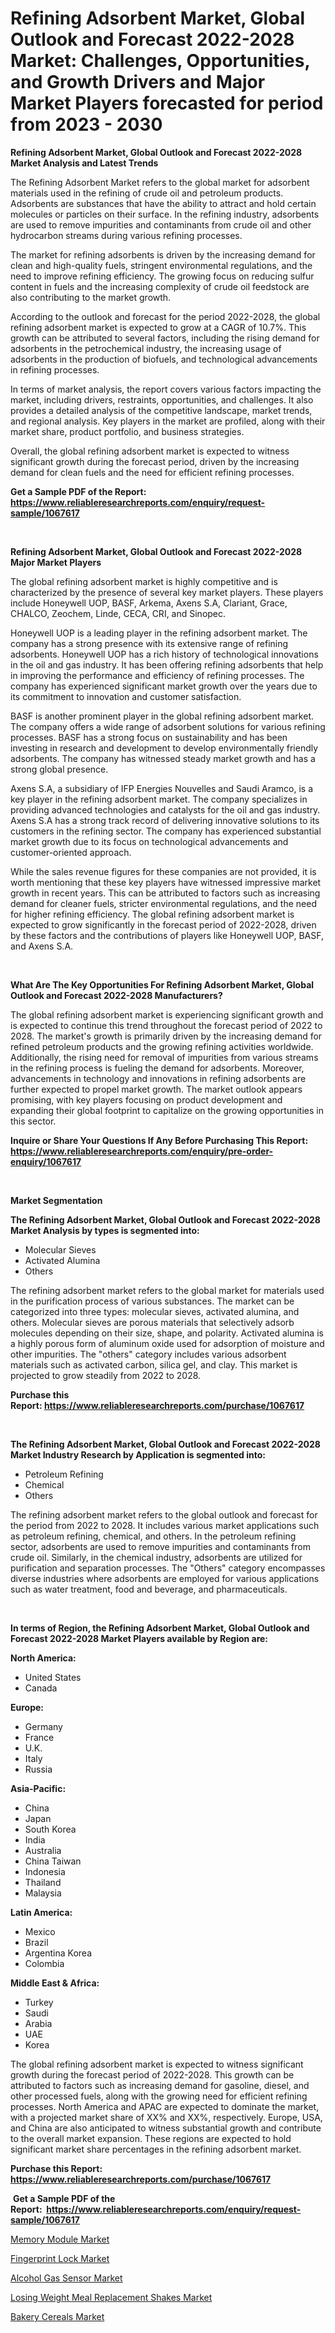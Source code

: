 <p><h1>Refining Adsorbent Market, Global Outlook and Forecast 2022-2028 Market: Challenges, Opportunities, and Growth Drivers and Major Market Players forecasted for period from 2023 - 2030</h1></p><p><strong>Refining Adsorbent Market, Global Outlook and Forecast 2022-2028 Market Analysis and Latest Trends</strong></p>
<p><p>The Refining Adsorbent Market refers to the global market for adsorbent materials used in the refining of crude oil and petroleum products. Adsorbents are substances that have the ability to attract and hold certain molecules or particles on their surface. In the refining industry, adsorbents are used to remove impurities and contaminants from crude oil and other hydrocarbon streams during various refining processes.</p><p>The market for refining adsorbents is driven by the increasing demand for clean and high-quality fuels, stringent environmental regulations, and the need to improve refining efficiency. The growing focus on reducing sulfur content in fuels and the increasing complexity of crude oil feedstock are also contributing to the market growth.</p><p>According to the outlook and forecast for the period 2022-2028, the global refining adsorbent market is expected to grow at a CAGR of 10.7%. This growth can be attributed to several factors, including the rising demand for adsorbents in the petrochemical industry, the increasing usage of adsorbents in the production of biofuels, and technological advancements in refining processes.</p><p>In terms of market analysis, the report covers various factors impacting the market, including drivers, restraints, opportunities, and challenges. It also provides a detailed analysis of the competitive landscape, market trends, and regional analysis. Key players in the market are profiled, along with their market share, product portfolio, and business strategies.</p><p>Overall, the global refining adsorbent market is expected to witness significant growth during the forecast period, driven by the increasing demand for clean fuels and the need for efficient refining processes.</p></p>
<p><strong>Get a Sample PDF of the Report:&nbsp; <a href="https://www.reliableresearchreports.com/enquiry/request-sample/1067617">https://www.reliableresearchreports.com/enquiry/request-sample/1067617</a></strong></p>
<p>&nbsp;</p>
<p><strong>Refining Adsorbent Market, Global Outlook and Forecast 2022-2028 Major Market Players</strong></p>
<p><p>The global refining adsorbent market is highly competitive and is characterized by the presence of several key market players. These players include Honeywell UOP, BASF, Arkema, Axens S.A, Clariant, Grace, CHALCO, Zeochem, Linde, CECA, CRI, and Sinopec. </p><p>Honeywell UOP is a leading player in the refining adsorbent market. The company has a strong presence with its extensive range of refining adsorbents. Honeywell UOP has a rich history of technological innovations in the oil and gas industry. It has been offering refining adsorbents that help in improving the performance and efficiency of refining processes. The company has experienced significant market growth over the years due to its commitment to innovation and customer satisfaction.</p><p>BASF is another prominent player in the global refining adsorbent market. The company offers a wide range of adsorbent solutions for various refining processes. BASF has a strong focus on sustainability and has been investing in research and development to develop environmentally friendly adsorbents. The company has witnessed steady market growth and has a strong global presence.</p><p>Axens S.A, a subsidiary of IFP Energies Nouvelles and Saudi Aramco, is a key player in the refining adsorbent market. The company specializes in providing advanced technologies and catalysts for the oil and gas industry. Axens S.A has a strong track record of delivering innovative solutions to its customers in the refining sector. The company has experienced substantial market growth due to its focus on technological advancements and customer-oriented approach.</p><p>While the sales revenue figures for these companies are not provided, it is worth mentioning that these key players have witnessed impressive market growth in recent years. This can be attributed to factors such as increasing demand for cleaner fuels, stricter environmental regulations, and the need for higher refining efficiency. The global refining adsorbent market is expected to grow significantly in the forecast period of 2022-2028, driven by these factors and the contributions of players like Honeywell UOP, BASF, and Axens S.A.</p></p>
<p>&nbsp;</p>
<p><strong>What Are The Key Opportunities For Refining Adsorbent Market, Global Outlook and Forecast 2022-2028 Manufacturers?</strong></p>
<p><p>The global refining adsorbent market is experiencing significant growth and is expected to continue this trend throughout the forecast period of 2022 to 2028. The market's growth is primarily driven by the increasing demand for refined petroleum products and the growing refining activities worldwide. Additionally, the rising need for removal of impurities from various streams in the refining process is fueling the demand for adsorbents. Moreover, advancements in technology and innovations in refining adsorbents are further expected to propel market growth. The market outlook appears promising, with key players focusing on product development and expanding their global footprint to capitalize on the growing opportunities in this sector.</p></p>
<p><strong>Inquire or Share Your Questions If Any Before Purchasing This Report: <a href="https://www.reliableresearchreports.com/enquiry/pre-order-enquiry/1067617">https://www.reliableresearchreports.com/enquiry/pre-order-enquiry/1067617</a></strong></p>
<p>&nbsp;</p>
<p><strong>Market Segmentation</strong></p>
<p><strong>The Refining Adsorbent Market, Global Outlook and Forecast 2022-2028 Market Analysis by types is segmented into:</strong></p>
<p><ul><li>Molecular Sieves</li><li>Activated Alumina</li><li>Others</li></ul></p>
<p><p>The refining adsorbent market refers to the global market for materials used in the purification process of various substances. The market can be categorized into three types: molecular sieves, activated alumina, and others. Molecular sieves are porous materials that selectively adsorb molecules depending on their size, shape, and polarity. Activated alumina is a highly porous form of aluminum oxide used for adsorption of moisture and other impurities. The "others" category includes various adsorbent materials such as activated carbon, silica gel, and clay. This market is projected to grow steadily from 2022 to 2028.</p></p>
<p><strong>Purchase this Report:&nbsp;<a href="https://www.reliableresearchreports.com/purchase/1067617">https://www.reliableresearchreports.com/purchase/1067617</a></strong></p>
<p>&nbsp;</p>
<p><strong>The Refining Adsorbent Market, Global Outlook and Forecast 2022-2028 Market Industry Research by Application is segmented into:</strong></p>
<p><ul><li>Petroleum Refining</li><li>Chemical</li><li>Others</li></ul></p>
<p><p>The refining adsorbent market refers to the global outlook and forecast for the period from 2022 to 2028. It includes various market applications such as petroleum refining, chemical, and others. In the petroleum refining sector, adsorbents are used to remove impurities and contaminants from crude oil. Similarly, in the chemical industry, adsorbents are utilized for purification and separation processes. The "Others" category encompasses diverse industries where adsorbents are employed for various applications such as water treatment, food and beverage, and pharmaceuticals.</p></p>
<p>&nbsp;</p>
<p><strong>In terms of Region, the Refining Adsorbent Market, Global Outlook and Forecast 2022-2028 Market Players available by Region are:</strong></p>
<p>
    <p> <strong> North America: </strong>
        <ul>
            <li>United States</li>
            <li>Canada</li>
        </ul>
        </p> 
    <p> <strong> Europe: </strong>
        <ul>
            <li>Germany</li>
            <li>France</li>
            <li>U.K.</li>
            <li>Italy</li>
            <li>Russia</li>
        </ul>
        </p> 
    <p> <strong> Asia-Pacific: </strong>
        <ul>
            <li>China</li>
            <li>Japan</li>
            <li>South Korea</li>
            <li>India</li>
            <li>Australia</li>
            <li>China Taiwan</li>
            <li>Indonesia</li>
            <li>Thailand</li>
            <li>Malaysia</li>
        </ul>
        </p> 
    <p> <strong> Latin America: </strong>
        <ul>
            <li>Mexico</li>
            <li>Brazil</li>
            <li>Argentina Korea</li>
            <li>Colombia</li>
        </ul>
        </p> 
    <p> <strong> Middle East & Africa: </strong>
        <ul>
            <li>Turkey</li>
            <li>Saudi</li>
            <li>Arabia</li>
            <li>UAE</li>
            <li>Korea</li>
        </ul>
    </p>
    </p>
<p><p>The global refining adsorbent market is expected to witness significant growth during the forecast period of 2022-2028. This growth can be attributed to factors such as increasing demand for gasoline, diesel, and other processed fuels, along with the growing need for efficient refining processes. North America and APAC are expected to dominate the market, with a projected market share of XX% and XX%, respectively. Europe, USA, and China are also anticipated to witness substantial growth and contribute to the overall market expansion. These regions are expected to hold significant market share percentages in the refining adsorbent market.</p></p>
<p><strong>Purchase this Report: <a href="https://www.reliableresearchreports.com/purchase/1067617">https://www.reliableresearchreports.com/purchase/1067617</a></strong></p>
<p>&nbsp;<strong>Get a Sample PDF of the Report:&nbsp;&nbsp;<a href="https://www.reliableresearchreports.com/enquiry/request-sample/1067617">https://www.reliableresearchreports.com/enquiry/request-sample/1067617</a></strong></p>
<p><strong></strong></p>
<p><p><a href="https://medium.com/@favor.case.flash/memory-module-market-size-growth-forecast-2023-2030-3c9d50bee7d7">Memory Module Market</a></p><p><a href="https://medium.com/@blow.allow.stir/fingerprint-lock-market-size-growth-forecast-2023-2030-8732e0d45efe">Fingerprint Lock Market</a></p><p><a href="https://www.linkedin.com/pulse/alcohol-gas-sensor-market-share-amp-new-trends-analysis-report-9awwc/">Alcohol Gas Sensor Market</a></p><p><a href="https://www.reportprime.com/losing-weight-meal-replacement-shakes-r6680">Losing Weight Meal Replacement Shakes Market</a></p><p><a href="https://www.reportprime.com/bakery-cereals-r6677">Bakery Cereals Market</a></p></p>